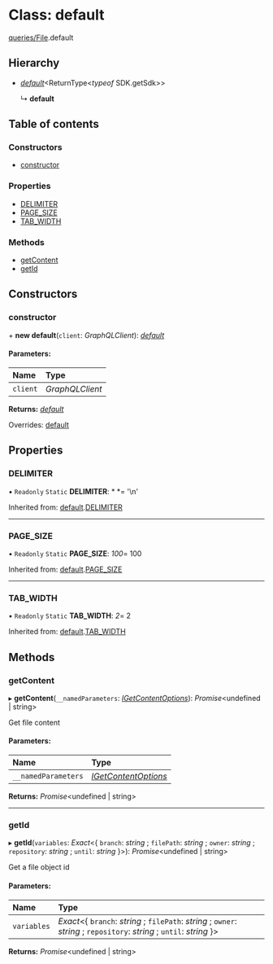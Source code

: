 # Class: default

[queries/File](../modules/queries_file.md).default

## Hierarchy

* [*default*](queries_query.default.md)<ReturnType<*typeof* SDK.getSdk\>\>

  ↳ **default**

## Table of contents

### Constructors

- [constructor](queries_file.default.md#constructor)

### Properties

- [DELIMITER](queries_file.default.md#delimiter)
- [PAGE\_SIZE](queries_file.default.md#page_size)
- [TAB\_WIDTH](queries_file.default.md#tab_width)

### Methods

- [getContent](queries_file.default.md#getcontent)
- [getId](queries_file.default.md#getid)

## Constructors

### constructor

\+ **new default**(`client`: *GraphQLClient*): [*default*](queries_file.default.md)

#### Parameters:

Name | Type |
:------ | :------ |
`client` | *GraphQLClient* |

**Returns:** [*default*](queries_file.default.md)

Overrides: [default](queries_query.default.md)

## Properties

### DELIMITER

▪ `Readonly` `Static` **DELIMITER**: *
*= '\n'

Inherited from: [default](queries_query.default.md).[DELIMITER](queries_query.default.md#delimiter)

___

### PAGE\_SIZE

▪ `Readonly` `Static` **PAGE\_SIZE**: *100*= 100

Inherited from: [default](queries_query.default.md).[PAGE_SIZE](queries_query.default.md#page_size)

___

### TAB\_WIDTH

▪ `Readonly` `Static` **TAB\_WIDTH**: *2*= 2

Inherited from: [default](queries_query.default.md).[TAB_WIDTH](queries_query.default.md#tab_width)

## Methods

### getContent

▸ **getContent**(`__namedParameters`: [*IGetContentOptions*](../modules/queries_file.md#igetcontentoptions)): *Promise*<undefined \| string\>

Get file content

#### Parameters:

Name | Type |
:------ | :------ |
`__namedParameters` | [*IGetContentOptions*](../modules/queries_file.md#igetcontentoptions) |

**Returns:** *Promise*<undefined \| string\>

___

### getId

▸ **getId**(`variables`: *Exact*<{ `branch`: *string* ; `filePath`: *string* ; `owner`: *string* ; `repository`: *string* ; `until`: *string*  }\>): *Promise*<undefined \| string\>

Get a file object id

#### Parameters:

Name | Type |
:------ | :------ |
`variables` | *Exact*<{ `branch`: *string* ; `filePath`: *string* ; `owner`: *string* ; `repository`: *string* ; `until`: *string*  }\> |

**Returns:** *Promise*<undefined \| string\>
